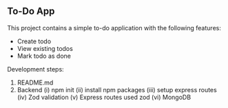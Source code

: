 ## To-Do App

This project contains a simple to-do application with the following features:
- Create todo
- View existing todos
- Mark todo as done

Development steps:
1. README.md
2. Backend
    (i) npm init
    (ii) install npm packages
    (iii) setup express routes
    (iv) Zod validation
    (v) Express routes used zod
    (vi) MongoDB